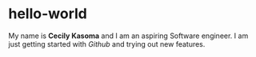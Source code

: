 # hello-world

My name is **Cecily Kasoma** and I am an aspiring Software engineer.
I am just getting started with *Github* and trying out new features.
